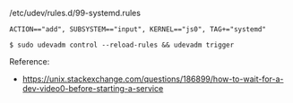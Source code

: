 
/etc/udev/rules.d/99-systemd.rules

```
ACTION=="add", SUBSYSTEM=="input", KERNEL=="js0", TAG+="systemd"
```


```
$ sudo udevadm control --reload-rules && udevadm trigger
```

Reference:

* https://unix.stackexchange.com/questions/186899/how-to-wait-for-a-dev-video0-before-starting-a-service